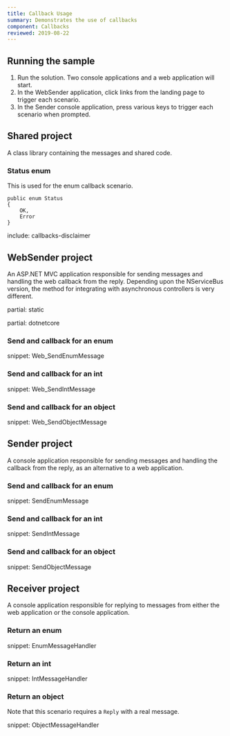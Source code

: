 ```yaml
---
title: Callback Usage
summary: Demonstrates the use of callbacks
component: Callbacks
reviewed: 2019-08-22
---
```


## Running the sample

 1. Run the solution. Two console applications and a web application will start.
 1. In the WebSender application, click links from the landing page to trigger each scenario.
 1. In the Sender console application, press various keys to trigger each scenario when prompted.


## Shared project

A class library containing the messages and shared code.


### Status enum

This is used for the enum callback scenario.

```
public enum Status
{
    OK,
    Error
}
```

include: callbacks-disclaimer

## WebSender project

An ASP.NET MVC application responsible for sending messages and handling the web callback from the reply. Depending upon the NServiceBus version, the method for integrating with asynchronous controllers is very different.

partial: static

partial: dotnetcore

### Send and callback for an enum

snippet: Web_SendEnumMessage


### Send and callback for an int

snippet: Web_SendIntMessage


### Send and callback for an object

snippet: Web_SendObjectMessage


## Sender project

A console application responsible for sending messages and handling the callback from the reply, as an alternative to a web application.


### Send and callback for an enum

snippet: SendEnumMessage


### Send and callback for an int

snippet: SendIntMessage


### Send and callback for an object

snippet: SendObjectMessage


## Receiver project

A console application responsible for replying to messages from either the web application or the console application.


### Return an enum

snippet: EnumMessageHandler


### Return an int

snippet: IntMessageHandler


### Return an object

Note that this scenario requires a `Reply` with a real message.

snippet: ObjectMessageHandler
